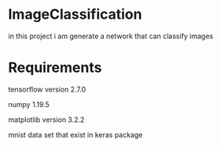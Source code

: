 # ImageClassification
in this project i am generate a network that can classify images 

# Requirements
tensorflow version 2.7.0

numpy 1.19.5

matplotlib version 3.2.2

mnist data set that exist in keras package
